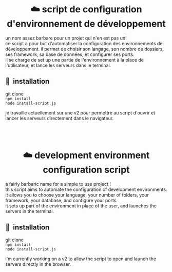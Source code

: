 

<center><h1>☁️ script de configuration d'environnement de développement</h1></center>
<p>un nom assez barbare pour un projet qui n'en est pas un! <br>ce script a pour but d'automatiser la configuration des environnements de développement. 
il permet de choisir son langage, son nombre de dossiers, ses framework, sa base de données, et configurer ses ports. <br> il se charge
de set up une partie de l'environnement à la place de l'utilisateur, et lance les serveurs dans le terminal.</p>


<h2> 🚀 &nbsp;installation</h2>
<p align="left">
    git clone <br>
    <code>npm install</code> <br>
    <code>node install-script.js</code>
</p>

<p>je travaille actuellement sur une v2 pour permettre au script d'ouvrir et lancer les serveurs directement dans le navigateur.</p>

<br>
<br>


<center><h1>☁️ development environment configuration script</h1></center>
<p>a fairly barbaric name for a simple to use project !<br>this script aims to automate the configuration of development environments.
it allows you to choose your language, your number of folders, your framework, your database, and configure your ports. <br> it sets up part of the environment in place of the user, and launches the servers in the terminal.</p>


<h2> 🚀 &nbsp;installation</h2>
<p align="left">
    git clone <br>
    <code>npm install</code> <br>
    <code>node install-script.js</code>
</p>

<p>i'm currently working on a v2 to allow the script to open and launch the servers directly in the browser.</p>
